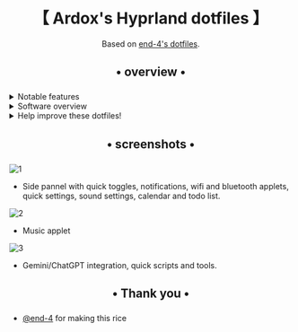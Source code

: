 <div align="center">
    <h1>【 Ardox's Hyprland dotfiles 】</h1>
    <p>Based on <a href="https://github.com/end-4/dots-hyprland.git">end-4's dotfiles</a>.</p>
    <h3></h3>
</div>

<div align="center"> 

</a>

</div>

<div align="center">
    <h2>• overview •</h2>
    <h3></h3>
</div>


 <details> 
  <summary>Notable features</summary>
     
  - **Overview widget**: shows open apps. Type to search/calculate/run
  - **AI Assisstant**: ChatGPT and Google Gemini
  - **Autogenerated colors** based on your wallpaper using [Material colors](https://m3.material.io/styles/color/the-color-system/key-colors-tones)
  - **Animations** that are natural and fluid
  - **Transparent installation**: every command is shown before it's run
</details>

<details>
  <summary>Software overview</summary>


  | Software | Purpose |
  | ------------- | ------------- |
  | [Hyprland](https://github.com/hyprwm/hyprland) | The compositor (for noobs, you can just call it a window manager) |
  | [AGS](https://github.com/Aylur/ags) | A GTK widget system, responsible for the status bar, sidebars, etc. |
  | [Fuzzel](https://mark.stosberg.com/fuzzel-a-great-dmenu-and-rofi-altenrative-for-wayland/) | For clipboard and emoji picker |


  - For a more comprehensive list of dependencies, see [scriptdata/dependencies.conf](https://github.com/levraiardox/dots-hyprland/blob/main/scriptdata/dependencies.conf)
</details>

<details> 
  <summary>Help improve these dotfiles!</summary>
    
   - Join the [discussions](https://github.com/levraiardox/dots-hyprland/discussions)
   - If you'd like to suggest fixes or a new widget, feel free to [open an issue](https://github.com/levraiardox/dots-hyprland/issues/new/choose)
</details>

<div align="center">
    <h2>• screenshots •</h2>
    <h3></h3>
</div>

![1](https://github.com/user-attachments/assets/980d059d-5584-4527-831f-654d5ebe7e2e)

- Side pannel with quick toggles, notifications, wifi and bluetooth applets, quick settings, sound settings, calendar and todo list.

![2](https://github.com/user-attachments/assets/f2a5a5f6-1f9a-4fad-93f1-5984425b5fc8)

- Music applet

![3](https://github.com/user-attachments/assets/52724714-c40f-41aa-bd65-4125c8191d44)

- Gemini/ChatGPT integration, quick scripts and tools.


<div align="center">
    <h2>• Thank you •</h2>
    <h3></h3>
</div>

 - [@end-4](https://github.com/end-4) for making this rice
